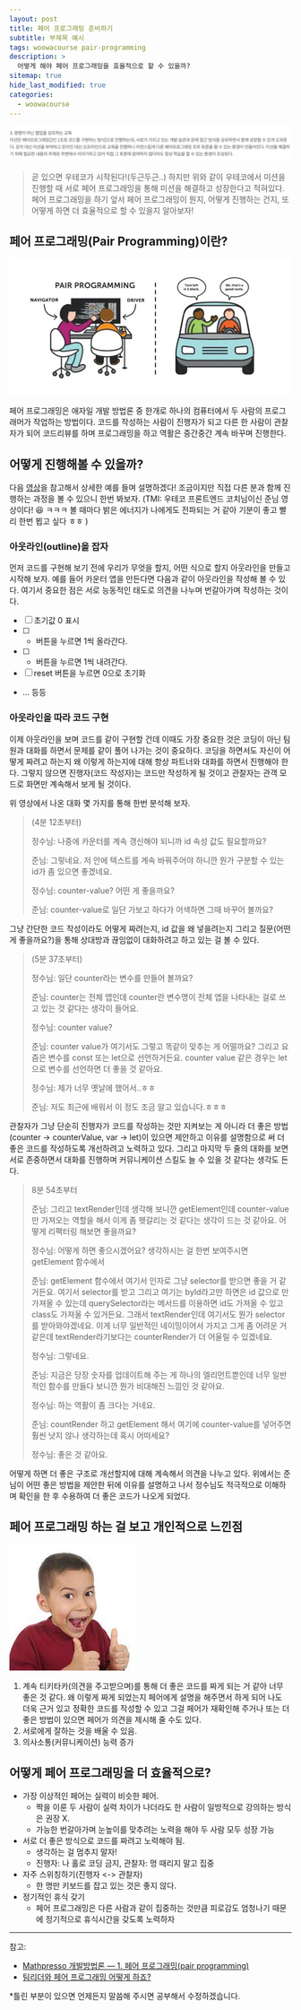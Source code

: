 ```yaml
---
layout: post
title: 페어 프로그래밍 준비하기
subtitle: 부제목 예시
tags: woowacourse pair-programming
description: >
  어떻게 해야 페어 프로그래밍을 효율적으로 할 수 있을까?
sitemap: true
hide_last_modified: true
categories:
  - woowacourse
---
```


![](/assets//img/blog/woowacourse/pp_1.png)

> 곧 있으면 우테코가 시작된다!(두근두근..) 하지만 위와 같이 우테코에서 미션을 진행할 때 서로 페어 프로그래밍을 통해 미션을 해결하고 성장한다고 적혀있다. 페어 프로그래밍을 하기 앞서 페어 프로그래밍이 뭔지, 어떻게 진행하는 건지, 또 어떻게 하면 더 효율적으로 할 수 있을지 알아보자!

## 페어 프로그래밍(Pair Programming)이란?

![](/assets//img/blog/woowacourse/pp_2.webp)

페어 프로그래밍은 애자일 개발 방법론 중 한개로 하나의 컴퓨터에서 두 사람의 프로그래머가 작업하는 방법이다. 코드를 작성하는 사람이 진행자가 되고 다른 한 사람이 관찰자가 되어 코드리뷰를 하며 프로그래밍을 하고 역활은 중간중간 계속 바꾸며 진행한다.

## 어떻게 진행해볼 수 있을까?

다음 [영상]을 참고해서 상세한 예를 들며 설명하겠다! 조금이지만 직접 다른 분과 함께 진행하는 과정을 볼 수 있으니 한번 봐보자. (TMI: 우테코 프론트엔드 코치님이신 준님 영상이다! 😆 ㅋㅋㅋ 볼 때마다 밝은 에너지가 나에게도 전파되는 거 같아 기분이 좋고 빨리 한번 뵙고 싶다 ㅎㅎ )

[영상]:https://www.youtube.com/watch?v=KF2BjOD_UhM

### 아웃라인(outline)을 잡자

먼저 코드를 구현해 보기 전에 우리가 무엇을 할지, 어떤 식으로 할지 아웃라인을 만들고 시작해 보자. 예를 들어 카운터 앱을 만든다면 다음과 같이 아웃라인을 작성해 볼 수 있다. 여기서 중요한 점은 서로 능동적인 태도로 의견을 나누며 번갈아가며 작성하는 것이다.

- [ ] 초기값 0 표시
- [ ] + 버튼을 누르면 1씩 올라간다.
- [ ] - 버튼을 누르면 1씩 내려간다.
- [ ] reset 버튼을 누르면 0으로 초기화
- ... 등등

### 아웃라인을 따라 코드 구현

이제 아웃라인을 보며 코드를 같이 구현할 건데 이때도 가장 중요한 것은 코딩이 아닌 팀원과 대화를 하면서 문제를 같이 풀어 나가는 것이 중요하다. 코딩을 하면서도 자신이 어떻게 짜려고 하는지 왜 이렇게 
하는지에 대해 항상 파트너와 대화를 하면서 진행해야 한다. 그렇지 않으면 진행자(코드 작성자)는 코드만 작성하게 될 것이고 관찰자는 관객 모드로 화면만 계속해서 보게 될 것이다.

위 영상에서 나온 대화 몇 가지를 통해 한번 분석해 보자.


>(4분 12초부터)
>
>정수님: 나중에 카운터를 계속 갱신해야 되니까 id 속성 값도 필요할까요?
>
>준님: 그렇네요. 저 안에 텍스트를 계속 바꿔주어야 하니깐 뭔가 구분할 수 있는 id가 좀 있으면 좋겠네요.
>
>정수님: counter-value? 어떤 게 좋을까요?
>
>준님: counter-value로 일단 가보고 하다가 어색하면 그때 바꾸어 볼까요?

그냥 간단한 코드 작성이라도 어떻게 짜려는지, id 값을 왜 넣을려는지 그리고 질문(어떤 게 좋을까요?)을 통해 상대방과 끊임없이 대화하려고 하고 있는 걸 볼 수 있다.

>(5분 37초부터)
>
>정수님: 일단 counter라는 변수를 만들어 볼까요?
>
>준님: counter는 전체 앱인데 counter란 변수명이 전체 앱을 나타내는 걸로 쓰고 있는 것 같다는 생각이 들어요.
>
>정수님: counter value?
>
>준님: counter value가 여기서도 그렇고 똑같이 맞추는 게 어떨까요? 그리고 요즘은 변수를 const 또는 let으로 선언하거든요. counter value 같은 경우는 let으로 변수를 선언하면 더 좋을 것 같아요.
>
>정수님: 제가 너무 옛날에 했어서..ㅎㅎ
>
>준님: 저도 최근에 배워서 이 정도 조금 알고 있습니다.ㅎㅎㅎ

관찰자가 그냥 단순히 진행자가 코드를 작성하는 것만 지켜보는 게 아니라 더 좋은 방법(counter -> counterValue, var -> let)이 있으면 제안하고 이유를 설명함으로 써 더 좋은 코드를 작성하도록 개선하려고 노력하고 있다. 그리고 마지막 두 줄의 대화를 보면 서로 존중하면서 대화를 진행하며 커뮤니케이션 스킬도 늘 수 있을 것 같다는 생각도 든다.


>8분 54초부터
>
>준님: 그리고 textRender인데 생각해 보니깐 getElement인데 counter-value만 가져오는 역할을 해서 이게 좀 헷갈리는 것 같다는 생각이 드는 것 같아요. 어떻게 리팩터링 해보면 좋을까요?
>
>정수님: 어떻게 하면 좋으시겠어요? 생각하시는 걸 한번 보여주시면 getElement 함수에서
>
>준님: getElement 함수에서 여기서 인자로 그냥 selector를 받으면 좋을 거 같거든요. 여기서 selector를 받고 그리고 여기는 byId라고만 하면은 id 값으로 만 가져올 수 있는데 querySelector라는 메서드를 이용하면 id도 가져올 수 있고 class도 가져올 수 있거든요. 그래서 textRender인데 여기서도 뭔가 selector를 받아와야겠네요. 이게 너무 일반적인 네이밍이어서 가지고 그게 좀 어려운 거 같은데 textRender라기보다는 counterRender가 더 어울릴 수 있겠네요.
>
>정수님: 그렇네요.
>
>준님: 지금은 당장 숫자를 업데이트해 주는 게 하나의 엘리먼트뿐인데 너무 일반적인 함수를 만들다 보니깐 뭔가 비대해진 느낌인 것 같아요.
>
>정수님: 하는 역활이 좀 크다는 거네요.
>
>준님: countRender 하고 getElement 해서 여기에 counter-value를 넣어주면 훨씬 낫지 않나 생각하는데 혹시 어떠세요?
>
>정수님: 좋은 것 같아요.

어떻게 하면 더 좋은 구조로 개선할지에 대해 계속해서 의견을 나누고 있다. 위에서는 준님이 어떤 좋은 방법을 제안한 뒤에 이유를 설명하고 나서 정수님도 적극적으로 이해하며 확인을 한 후 수용하여 더 좋은 코드가 나오게 되었다.

## 페어 프로그래밍 하는 걸 보고 개인적으로 느낀점

![](/assets//img/blog/woowacourse/pp_3.jpeg)

1. 계속 티키타카(의견을 주고받으며)를 통해 더 좋은 코드를 짜게 되는 거 같아 너무 좋은 것 같다. 왜 이렇게 짜게 되었는지 페어에게 설명을 해주면서 하게 되어 나도 더욱 근거 있고 정확한 코드를 작성할 수 있고 그걸 페어가 재확인해 주거나 또는 더 좋은 방법이 있으면 페어가 의견을 제시해 줄 수도 있다.
2. 서로에게 잘하는 것을 배울 수 있음.
3. 의사소통(커뮤니케이션) 능력 증가

## 어떻게 페어 프로그래밍을 더 효율적으로?

- 가장 이상적인 페어는 실력이 비슷한 페어. 
  - 짝을 이룬 두 사람이 실력 차이가 나더라도 한 사람이 일방적으로 강의하는 방식은 권장 X.
  - 가능한 번갈아가며 눈높이를 맞추려는 노력을 해야 두 사람 모두 성장 가능
- 서로 더 좋은 방식으로 코드를 짜려고 노력해야 됨. 
  - 생각하는 걸 멈추지 말자!
  - 진행자: 나 홀로 코딩 금지, 관찰자: 멍 때리지 말고 집중
- 자주 스위칭하기(진행자 <-> 관찰자)
  - 한 명만 키보드를 잡고 있는 것은 좋지 않다.
- 정기적인 휴식 갖기
  - 페어 프로그래밍은 다른 사람과 같이 집중하는 것만큼 피로감도 엄청나기 때문에 정기적으로 휴식시간을 갖도록 노력하자

---

참고:
- [Mathpresso 개발방법론 — 1. 페어 프로그래밍(pair programming)](https://blog.mathpresso.com/mathpresso-%EA%B0%9C%EB%B0%9C%EB%B0%A9%EB%B2%95%EB%A1%A0-1-%ED%8E%98%EC%96%B4-%ED%94%84%EB%A1%9C%EA%B7%B8%EB%9E%98%EB%B0%8D-pair-programing-f7d07ac323d0)
- [팀리더와 페어 프로그래밍 어떻게 하죠?](https://www.youtube.com/watch?v=KF2BjOD_UhM)

*틀린 부분이 있으면 언제든지 말씀해 주시면 공부해서 수정하겠습니다.